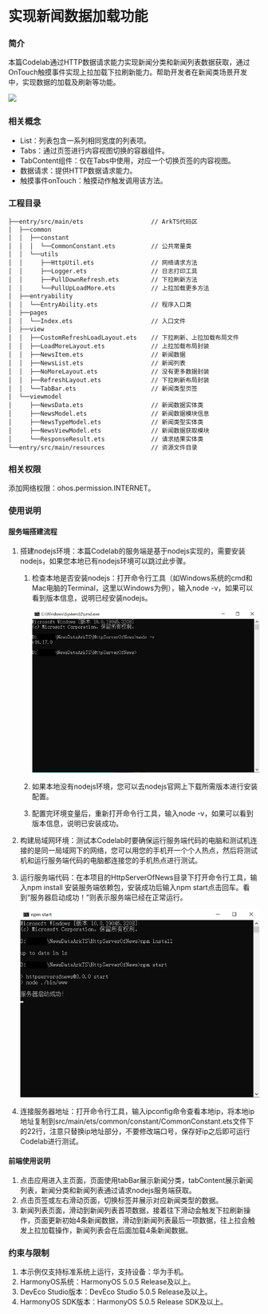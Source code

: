 ﻿# 实现新闻数据加载功能

### 简介

本篇Codelab通过HTTP数据请求能力实现新闻分类和新闻列表数据获取，通过OnTouch触摸事件实现上拉加载下拉刷新能力。帮助开发者在新闻类场景开发中，实现数据的加载及刷新等功能。

![](screenshots/device/news.gif)

### 相关概念

- List：列表包含一系列相同宽度的列表项。
- Tabs：通过页签进行内容视图切换的容器组件。
- TabContent组件：仅在Tabs中使用，对应一个切换页签的内容视图。
- 数据请求：提供HTTP数据请求能力。
- 触摸事件onTouch：触摸动作触发调用该方法。

### 工程目录

```
├──entry/src/main/ets                   // ArkTS代码区
│  ├──common
│  │  ├──constant
│  │  │  └──CommonConstant.ets          // 公共常量类
│  │  └──utils
│  │     ├──HttpUtil.ets                // 网络请求方法
│  │     ├──Logger.ets                  // 日志打印工具
│  │     ├──PullDownRefresh.ets         // 下拉刷新方法
│  │     └──PullUpLoadMore.ets          // 上拉加载更多方法
│  ├──entryability
│  │  └──EntryAbility.ets               // 程序入口类
│  ├──pages
│  │  └──Index.ets                      // 入口文件
│  ├──view
│  │  ├──CustomRefreshLoadLayout.ets    // 下拉刷新、上拉加载布局文件
│  │  ├──LoadMoreLayout.ets             // 上拉加载布局封装
│  │  ├──NewsItem.ets                   // 新闻数据
│  │  ├──NewsList.ets                   // 新闻列表
│  │  ├──NoMoreLayout.ets               // 没有更多数据封装
│  │  ├──RefreshLayout.ets              // 下拉刷新布局封装
│  │  └──TabBar.ets                     // 新闻类型页签
│  └──viewmodel
│     ├──NewsData.ets                   // 新闻数据实体类
│     ├──NewsModel.ets                  // 新闻数据模块信息
│     ├──NewsTypeModel.ets              // 新闻类型实体类
│     ├──NewsViewModel.ets              // 新闻数据获取模块
│     └──ResponseResult.ets             // 请求结果实体类
└──entry/src/main/resources             // 资源文件目录
```

### 相关权限

添加网络权限：ohos.permission.INTERNET。

### 使用说明

#### 服务端搭建流程

1. 搭建nodejs环境：本篇Codelab的服务端是基于nodejs实现的，需要安装nodejs，如果您本地已有nodejs环境可以跳过此步骤。
   1. 检查本地是否安装nodejs：打开命令行工具（如Windows系统的cmd和Mac电脑的Terminal，这里以Windows为例），输入node -v，如果可以看到版本信息，说明已经安装nodejs。
   
      ![](screenshots/device/node.PNG)
   
   2. 如果本地没有nodejs环境，您可以去nodejs官网上下载所需版本进行安装配置。
   3. 配置完环境变量后，重新打开命令行工具，输入node -v，如果可以看到版本信息，说明已安装成功。
2. 构建局域网环境：测试本Codelab时要确保运行服务端代码的电脑和测试机连接的是同一局域网下的网络，您可以用您的手机开一个个人热点，然后将测试机和运行服务端代码的电脑都连接您的手机热点进行测试。
3. 运行服务端代码：在本项目的HttpServerOfNews目录下打开命令行工具，输入npm install 安装服务端依赖包，安装成功后输入npm start点击回车。看到“服务器启动成功！”则表示服务端已经在正常运行。

   ![](screenshots/device/npm_360.PNG)

4. 连接服务器地址：打开命令行工具，输入ipconfig命令查看本地ip，将本地ip地址复制到src/main/ets/common/constant/CommonConstant.ets文件下的22行，注意只替换ip地址部分，不要修改端口号，保存好ip之后即可运行Codelab进行测试。

#### 前端使用说明

1. 点击应用进入主页面，页面使用tabBar展示新闻分类，tabContent展示新闻列表，新闻分类和新闻列表通过请求nodejs服务端获取。
2. 点击页签或左右滑动页面，切换标签并展示对应新闻类型的数据。
3. 新闻列表页面，滑动到新闻列表首项数据，接着往下滑动会触发下拉刷新操作，页面更新初始4条新闻数据，滑动到新闻列表最后一项数据，往上拉会触发上拉加载操作，新闻列表会在后面加载4条新闻数据。

### 约束与限制

1. 本示例仅支持标准系统上运行，支持设备：华为手机。
2. HarmonyOS系统：HarmonyOS 5.0.5 Release及以上。
3. DevEco Studio版本：DevEco Studio 5.0.5 Release及以上。
4. HarmonyOS SDK版本：HarmonyOS 5.0.5 Release SDK及以上。
